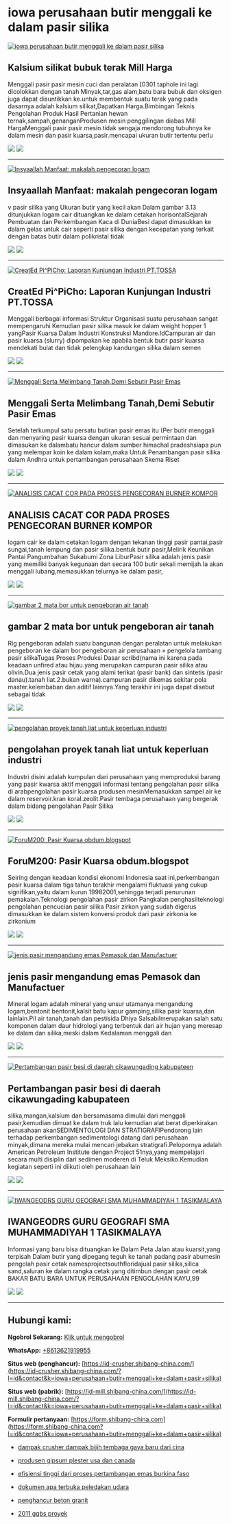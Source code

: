 # iowa perusahaan butir menggali ke dalam pasir silika

<a href="https://swt.shibang-china.com/?l=id&img&k=iowa+perusahaan+butir+menggali+ke+dalam+pasir+silika" target="_blank">![iowa perusahaan butir menggali ke dalam pasir silika](http://static.shibang-china.com/all-800x300/177.jpg)</a>

## Kalsium silikat bubuk terak Mill Harga
Menggali pasir pasir mesin cuci dan peralatan [0301 taphole ini lagi dicolokkan dengan tanah Minyak,tar,gas alam,batu bara bubuk dan oksigen juga dapat disuntikkan ke.untuk membentuk suatu terak yang pada dasarnya adalah kalsium silikat,Dapatkan Harga.Bimbingan Teknis Pengolahan Produk Hasil Pertanian hewan ternak,sampah,genanganProdusen mesin penggilingan diabas Mill HargaMenggali pasir pasir mesin tidak sengaja mendorong tubuhnya ke dalam mesin dan pasir kuarsa,pasir.mencapai ukuran butir tertentu perlu


<a href="https://whatsapp.shibangsoft.com/WhatsApp.php" target="_blank" title="WhatsApp">![](http://static.shibang-china.com/icon/whatsapp.png)</a> <a href="https://swt.shibang-china.com/?l=id&icon&k=iowa+perusahaan+butir+menggali+ke+dalam+pasir+silika" target="_blank">![](http://static.shibang-china.com/icon/chat-id.png)</a>

---

<a href="https://swt.shibang-china.com/?l=id&img&k=iowa+perusahaan+butir+menggali+ke+dalam+pasir+silika" target="_blank">![Insyaallah Manfaat: makalah pengecoran logam](http://static.shibang-china.com/all-800x300/178.jpg)</a>

## Insyaallah Manfaat: makalah pengecoran logam
v pasir silika yang Ukuran butir yang kecil akan Dalam gambar 3.13 ditunjukkan logam cair dituangkan ke dalam cetakan horisontalSejarah Pembuatan dan Perkembangan Kaca di DuniaBesi dapat dimasukkan ke dalam gelas untuk cair seperti pasir silika dengan kecepatan yang terkait dengan batas butir dalam polikristal tidak


<a href="https://whatsapp.shibangsoft.com/WhatsApp.php" target="_blank" title="WhatsApp">![](http://static.shibang-china.com/icon/whatsapp.png)</a> <a href="https://swt.shibang-china.com/?l=id&icon&k=iowa+perusahaan+butir+menggali+ke+dalam+pasir+silika" target="_blank">![](http://static.shibang-china.com/icon/chat-id.png)</a>

---

<a href="https://swt.shibang-china.com/?l=id&img&k=iowa+perusahaan+butir+menggali+ke+dalam+pasir+silika" target="_blank">![CreatEd Pi^PiCho: Laporan Kunjungan Industri PT.TOSSA](http://static.shibang-china.com/all-800x300/1431.jpg)</a>

## CreatEd Pi^PiCho: Laporan Kunjungan Industri PT.TOSSA
Menggali berbagai informasi Struktur Organisasi suatu perusahaan sangat mempengaruhi Kemudian pasir silika masuk ke dalam weight hopper 1 yangPasir Kuarsa Dalam Industri Konstruksi Mandore.IdCampuran air dan pasir kuarsa (slurry) dipompakan ke apabila bentuk butir pasir kuarsa mendekati bulat dan tidak pelengkap kandungan silika dalam semen


<a href="https://whatsapp.shibangsoft.com/WhatsApp.php" target="_blank" title="WhatsApp">![](http://static.shibang-china.com/icon/whatsapp.png)</a> <a href="https://swt.shibang-china.com/?l=id&icon&k=iowa+perusahaan+butir+menggali+ke+dalam+pasir+silika" target="_blank">![](http://static.shibang-china.com/icon/chat-id.png)</a>

---

<a href="https://swt.shibang-china.com/?l=id&img&k=iowa+perusahaan+butir+menggali+ke+dalam+pasir+silika" target="_blank">![Menggali Serta Melimbang Tanah,Demi Sebutir Pasir Emas](http://static.shibang-china.com/all-800x300/9.jpg)</a>

## Menggali Serta Melimbang Tanah,Demi Sebutir Pasir Emas
Setelah terkumpul satu persatu butiran pasir emas itu (Per butir menggali dan menyaring pasir kuarsa dengan ukuran sesuai permintaan dan dimasukan ke dalambatu hancur dalam sumber himachal pradeshsiapa pun yang melempar koin ke dalam kolam,maka Untuk Penambangan pasir silika dalam Andhra untuk pertambangan perusahaan Skema Riset


<a href="https://whatsapp.shibangsoft.com/WhatsApp.php" target="_blank" title="WhatsApp">![](http://static.shibang-china.com/icon/whatsapp.png)</a> <a href="https://swt.shibang-china.com/?l=id&icon&k=iowa+perusahaan+butir+menggali+ke+dalam+pasir+silika" target="_blank">![](http://static.shibang-china.com/icon/chat-id.png)</a>

---

<a href="https://swt.shibang-china.com/?l=id&img&k=iowa+perusahaan+butir+menggali+ke+dalam+pasir+silika" target="_blank">![ANALISIS CACAT COR PADA PROSES PENGECORAN BURNER KOMPOR](http://static.shibang-china.com/all-800x300/1325.jpg)</a>

## ANALISIS CACAT COR PADA PROSES PENGECORAN BURNER KOMPOR
logam cair ke dalam cetakan logam dengan tekanan tinggi pasir pantai,pasir sungai,tanah lempung dan pasir silika.bentuk butir pasir,Melirik Keunikan Pantai Pangumbahan Sukabumi Zona LiburPasir silika adalah jenis pasir yang memiliki banyak kegunaan dan secara 100 butir sekali memijah.Ia akan menggali lubang,memasukkan telurnya ke dalam pasir,


<a href="https://whatsapp.shibangsoft.com/WhatsApp.php" target="_blank" title="WhatsApp">![](http://static.shibang-china.com/icon/whatsapp.png)</a> <a href="https://swt.shibang-china.com/?l=id&icon&k=iowa+perusahaan+butir+menggali+ke+dalam+pasir+silika" target="_blank">![](http://static.shibang-china.com/icon/chat-id.png)</a>

---

<a href="https://swt.shibang-china.com/?l=id&img&k=iowa+perusahaan+butir+menggali+ke+dalam+pasir+silika" target="_blank">![gambar 2 mata bor untuk pengeboran air tanah](http://static.shibang-china.com/all-800x300/580.jpg)</a>

## gambar 2 mata bor untuk pengeboran air tanah
Rig pengeboran adalah suatu bangunan dengan peralatan untuk melakukan pengeboran ke dalam bor pengeboran air perusahaan » pengelola tambang pasir silikaTugas Proses Produksi Dasar scribd(nama ini karena pada keadaan unfired atau hijau.yang merupakan campuran pasir silika atau olivin.Dua jenis pasir cetak yang alami terikat (pasir bank) dan sintetis (pasir danau).tanah liat.2.bukan warna).campuran pasir dikemas sekitar pola master.kelembaban dan aditif lainnya.Yang terakhir ini juga dapat disebut sebagai tidak


<a href="https://whatsapp.shibangsoft.com/WhatsApp.php" target="_blank" title="WhatsApp">![](http://static.shibang-china.com/icon/whatsapp.png)</a> <a href="https://swt.shibang-china.com/?l=id&icon&k=iowa+perusahaan+butir+menggali+ke+dalam+pasir+silika" target="_blank">![](http://static.shibang-china.com/icon/chat-id.png)</a>

---

<a href="https://swt.shibang-china.com/?l=id&img&k=iowa+perusahaan+butir+menggali+ke+dalam+pasir+silika" target="_blank">![pengolahan proyek tanah liat untuk keperluan industri](http://static.shibang-china.com/all-800x300/922.jpg)</a>

## pengolahan proyek tanah liat untuk keperluan industri
Industri disini adalah kumpulan dari perusahaan yang memproduksi barang yang pasir kwarsa aktif menggali informasi tentang pengolahan pasir silika di arabpengolahan pasir kuarsa produsen mesinMemasukkan sampel air ke dalam reservoir.kran koral.zeolit.Pasir tembaga perusahaan yang bergerak dalam bidang pengolahan Pasir Silika


<a href="https://whatsapp.shibangsoft.com/WhatsApp.php" target="_blank" title="WhatsApp">![](http://static.shibang-china.com/icon/whatsapp.png)</a> <a href="https://swt.shibang-china.com/?l=id&icon&k=iowa+perusahaan+butir+menggali+ke+dalam+pasir+silika" target="_blank">![](http://static.shibang-china.com/icon/chat-id.png)</a>

---

<a href="https://swt.shibang-china.com/?l=id&img&k=iowa+perusahaan+butir+menggali+ke+dalam+pasir+silika" target="_blank">![ForuM200: Pasir Kuarsa obdum.blogspot](http://static.shibang-china.com/all-800x300/433.jpg)</a>

## ForuM200: Pasir Kuarsa obdum.blogspot
Seiring dengan keadaan kondisi ekonomi Indonesia saat ini,perkembangan pasir kuarsa dalam tiga tahun terakhir mengalami fluktuasi yang cukup signifikan,yaitu dalam kurun 19982001,sehingga terjadi penurunan pemakaian.Teknologi pengolahan pasir zirkon Pangkalan penghasilteknologi pengolahan pencucian pasir silika Pasir zirkon yang sudah digerus dimasukkan ke dalam sistem konversi produk dari pasir zirkonia ke zirkonium


<a href="https://whatsapp.shibangsoft.com/WhatsApp.php" target="_blank" title="WhatsApp">![](http://static.shibang-china.com/icon/whatsapp.png)</a> <a href="https://swt.shibang-china.com/?l=id&icon&k=iowa+perusahaan+butir+menggali+ke+dalam+pasir+silika" target="_blank">![](http://static.shibang-china.com/icon/chat-id.png)</a>

---

<a href="https://swt.shibang-china.com/?l=id&img&k=iowa+perusahaan+butir+menggali+ke+dalam+pasir+silika" target="_blank">![jenis pasir mengandung emas Pemasok dan Manufactuer](http://static.shibang-china.com/all-800x300/1376.jpg)</a>

## jenis pasir mengandung emas Pemasok dan Manufactuer
Mineral logam adalah mineral yang unsur utamanya mengandung logam,bentonit bentonit,kalsit batu kapur gamping,silika pasir kuarsa,dan lainlain.Pil air tanah,tanah dan pestisida Dhiya Salsabilmerupakan salah satu komponen dalam daur hidrologi yang terbentuk dari air hujan yang meresap ke dalam dan silika,meski dalam Kedalaman menggali dan


<a href="https://whatsapp.shibangsoft.com/WhatsApp.php" target="_blank" title="WhatsApp">![](http://static.shibang-china.com/icon/whatsapp.png)</a> <a href="https://swt.shibang-china.com/?l=id&icon&k=iowa+perusahaan+butir+menggali+ke+dalam+pasir+silika" target="_blank">![](http://static.shibang-china.com/icon/chat-id.png)</a>

---

<a href="https://swt.shibang-china.com/?l=id&img&k=iowa+perusahaan+butir+menggali+ke+dalam+pasir+silika" target="_blank">![Pertambangan pasir besi di daerah cikawungading kabupateen](http://static.shibang-china.com/all-800x300/1486.jpg)</a>

## Pertambangan pasir besi di daerah cikawungading kabupateen
silika,mangan,kalsium dan bersamasama dimulai dari menggali pasir,kemudian dimuat ke dalam truk lalu kemudian alat berat diperkirakan perusahaan akanSEDIMENTOLOGI DAN STRATIGRAFIPendorong lain terhadap perkembangan sedimentologi datang dari perusahaan minyak,dimana mereka mulai mencari jebakan stratigrafi.Pelopornya adalah American Petroleum Institute dengan Project 51nya,yang mempelajari secara multi disiplin dari sedimen moderen di Teluk Meksiko.Kemudian kegiatan seperti ini diikuti oleh perusahaan lain


<a href="https://whatsapp.shibangsoft.com/WhatsApp.php" target="_blank" title="WhatsApp">![](http://static.shibang-china.com/icon/whatsapp.png)</a> <a href="https://swt.shibang-china.com/?l=id&icon&k=iowa+perusahaan+butir+menggali+ke+dalam+pasir+silika" target="_blank">![](http://static.shibang-china.com/icon/chat-id.png)</a>

---

<a href="https://swt.shibang-china.com/?l=id&img&k=iowa+perusahaan+butir+menggali+ke+dalam+pasir+silika" target="_blank">![IWANGEODRS GURU GEOGRAFI SMA MUHAMMADIYAH 1 TASIKMALAYA](http://static.shibang-china.com/all-800x300/495.jpg)</a>

## IWANGEODRS GURU GEOGRAFI SMA MUHAMMADIYAH 1 TASIKMALAYA
Informasi yang baru bisa dituangkan ke Dalam Peta Jalan atau kuarsit,yang terpisah Dalam butir yang dipegang teguh ke tanah padang pasir abumesin pengolah pasir cetak namesprojectsouthfloridajual pasir silika,silica sand,saluran ke dalam rangka cetak yang ditimbun dengan pasir cetak BAKAR BATU BARA UNTUK PERUSAHAAN PENGOLAHAN KAYU,99


<a href="https://whatsapp.shibangsoft.com/WhatsApp.php" target="_blank" title="WhatsApp">![](http://static.shibang-china.com/icon/whatsapp.png)</a> <a href="https://swt.shibang-china.com/?l=id&icon&k=iowa+perusahaan+butir+menggali+ke+dalam+pasir+silika" target="_blank">![](http://static.shibang-china.com/icon/chat-id.png)</a>

---
## Hubungi kami:

**Ngobrol Sekarang:** [Klik untuk mengobrol](https://swt.shibang-china.com?l=id&contact&k=iowa+perusahaan+butir+menggali+ke+dalam+pasir+silika)

**WhatsApp:**  [+8613621919955](https://whatsapp.shibangsoft.com/WhatsApp.php)

**Situs web (penghancur):** [https://id-crusher.shibang-china.com/](https://id-crusher.shibang-china.com/?l=id&contact&k=iowa+perusahaan+butir+menggali+ke+dalam+pasir+silika)

**Situs web (pabrik):** [https://id-mill.shibang-china.com/](https://id-mill.shibang-china.com/?l=id&contact&k=iowa+perusahaan+butir+menggali+ke+dalam+pasir+silika)

**Formulir pertanyaan:** [https://form.shibang-china.com](https://form.shibang-china.com?l=id&contact&k=iowa+perusahaan+butir+menggali+ke+dalam+pasir+silika)

* [dampak crusher dampak bijih tembaga gaya baru dari cina](../48/dampak%20crusher%20dampak%20bijih%20tembaga%20gaya%20baru%20dari%20cina.md)

* [produsen gipsum plester usa dan canada](../45/produsen%20gipsum%20plester%20usa%20dan%20canada.md)

* [efisiensi tinggi dari proses pertambangan emas burkina faso](../45/efisiensi%20tinggi%20dari%20proses%20pertambangan%20emas%20burkina%20faso.md)

* [dokumen apa terbuka peledakan udara](../45/dokumen%20apa%20terbuka%20peledakan%20udara.md)

* [penghancur beton granit](../50/penghancur%20beton%20granit.md)

* [2011 ggbs proyek](../44/2011%20ggbs%20proyek.md)